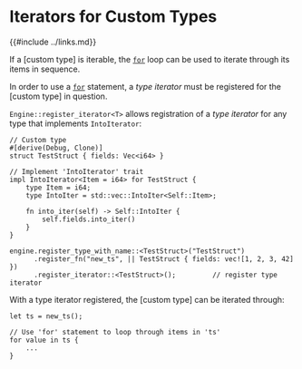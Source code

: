 Iterators for Custom Types
==========================

{{#include ../links.md}}

If a [custom type] is iterable, the [`for`](for.md) loop can be used to iterate through
its items in sequence.

In order to use a [`for`](for.md) statement, a _type iterator_ must be registered for
the [custom type] in question.

`Engine::register_iterator<T>` allows registration of a _type iterator_ for any type
that implements `IntoIterator`:

```rust,no_run
// Custom type
#[derive(Debug, Clone)]
struct TestStruct { fields: Vec<i64> }

// Implement 'IntoIterator' trait
impl IntoIterator<Item = i64> for TestStruct {
    type Item = i64;
    type IntoIter = std::vec::IntoIter<Self::Item>;

    fn into_iter(self) -> Self::IntoIter {
        self.fields.into_iter()
    }
}

engine.register_type_with_name::<TestStruct>("TestStruct")
      .register_fn("new_ts", || TestStruct { fields: vec![1, 2, 3, 42] })
      .register_iterator::<TestStruct>();         // register type iterator
```

With a type iterator registered, the [custom type] can be iterated through:

```rust,no_run
let ts = new_ts();

// Use 'for' statement to loop through items in 'ts'
for value in ts {
    ...
}
```
